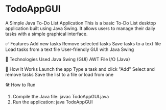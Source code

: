# TodoAppGUI
A Simple Java To-Do List Application
This is a basic To-Do List desktop application built using Java Swing. It allows users to manage their daily tasks with a simple graphical interface.

✅ Features
Add new tasks
Remove selected tasks
Save tasks to a text file
Load tasks from a text file
User-friendly GUI with Java Swing

📁 Technologies Used
Java
Swing (GUI)
AWT
File I/O (Java)

🔄 How It Works
Launch the app
Type a task and click "Add"
Select and remove tasks
Save the list to a file or load from one

🛠️ How to Run
1. Compile the Java file:
         javac TodoAppGUI.java
2. Run the application:
         java TodoAppGUI


